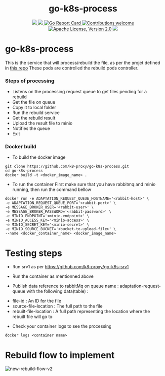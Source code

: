 <h1 align="center">go-k8s-process</h1>

<p align="center">
    <a href="https://github.com/k8-proxy/go-k8s-process/actions/workflows/build.yml">
        <img src="https://github.com/k8-proxy/go-k8s-process/actions/workflows/build.yml/badge.svg"/>
    </a>
    <a href="https://codecov.io/gh/k8-proxy/go-k8s-process">
        <img src="https://codecov.io/gh/k8-proxy/go-k8s-process/branch/main/graph/badge.svg"/>
    </a>	    
    <a href="https://goreportcard.com/report/github.com/k8-proxy/go-k8s-process">
      <img src="https://goreportcard.com/badge/k8-proxy/go-k8s-process" alt="Go Report Card">
    </a>
	<a href="https://github.com/k8-proxy/go-k8s-process/pulls">
        <img src="https://img.shields.io/badge/contributions-welcome-brightgreen.svg?style=flat" alt="Contributions welcome">
    </a>
    <a href="https://opensource.org/licenses/Apache-2.0">
        <img src="https://img.shields.io/badge/License-Apache%202.0-blue.svg" alt="Apache License, Version 2.0">
    </a>
    <a href="https://github.com/k8-proxy/go-k8s-process/releases/latest">
        <img src="https://img.shields.io/github/release/k8-proxy/go-k8s-process.svg?style=flat"/>
    </a>
</p>

# go-k8s-process

This is the service that will process/rebuild the file, as per the projet defined in [this repo](https://github.com/k8-proxy/go-k8s-infra)
These pods are controlled the rebuild pods controller.

### Steps of processing
- Listens on the processing request queue to get files pending for a rebuild
- Get the file on queue
- Copy it to local folder
- Run the rebuild service
- Get the rebuild result
- Upload the result file to minio
- Notifies the queue
- Exit


### Docker build
- To build the docker image
```
git clone https://github.com/k8-proxy/go-k8s-process.git
cd go-k8s-process
docker build -t <docker_image_name> .
```

- To run the container
First make sure that you have rabbitmq and minio running, then run the command bellow 

```
docker run -e ADAPTATION_REQUEST_QUEUE_HOSTNAME='<rabbit-host>' \ 
-e ADAPTATION_REQUEST_QUEUE_PORT='<rabbit-port>' \
-e MESSAGE_BROKER_USER='<rabbit-user>' \
-e MESSAGE_BROKER_PASSWORD='<rabbit-password>' \
-e MINIO_ENDPOINT='<minio-endpoint>' \ 
-e MINIO_ACCESS_KEY='<minio-access>' \ 
-e MINIO_SECRET_KEY='<minio-secret>' \ 
-e MINIO_SOURCE_BUCKET='<bucket-to-upload-file>' \ 
--name <docker_container_name> <docker_image_name>
```

# Testing steps
- Run srv1 as per https://github.com/k8-proxy/go-k8s-srv1
- Run the container as mentionned above

- Publish data reference to rabbitMq on queue name : adaptation-request-queue with the following data(table) :
* file-id : An ID for the file
* source-file-location : The full path to the file
* rebuilt-file-location : A full path representing the location where the rebuilt file will go to


- Check your container logs to see the processing

```
docker logs <container name>
```

# Rebuild flow to implement

![new-rebuild-flow-v2](https://github.com/k8-proxy/go-k8s-infra/raw/main/diagram/go-k8s-infra.png)

